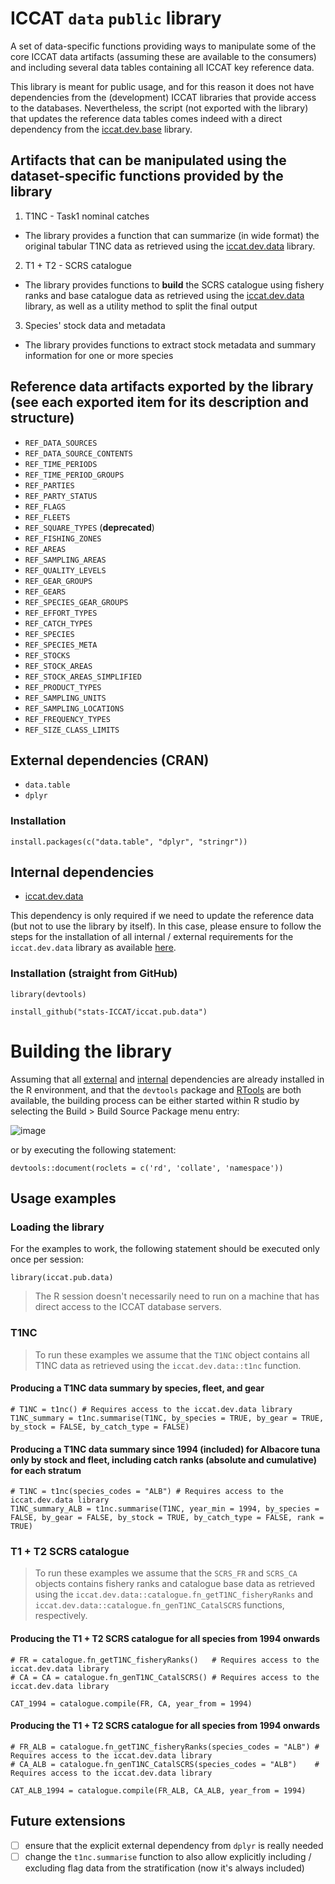 # ICCAT `data` `public` library

A set of data-specific functions providing ways to manipulate some of the core ICCAT data artifacts (assuming these are available to the consumers) 
and including several data tables containing all ICCAT key reference data.  

This library is meant for public usage, and for this reason it does not have dependencies from the (development) ICCAT libraries that provide access to the databases.
Nevertheless, the script (not exported with the library) that updates the reference data tables comes indeed with a direct dependency from the [iccat.dev.base](https://github.com/stats-ICCAT/iccat.dev.base) library. 

## Artifacts that can be manipulated using the dataset-specific functions provided by the library

1) T1NC - Task1 nominal catches
  + The library provides a function that can summarize (in wide format) the original tabular T1NC data as retrieved using the [iccat.dev.data](https://github.com/stats-ICCAT/iccat.dev.data) library.

2) T1 + T2 - SCRS catalogue 
  + The library provides functions to **build** the SCRS catalogue using fishery ranks and base catalogue data as retrieved using the [iccat.dev.data](https://github.com/stats-ICCAT/iccat.dev.data) library, as well as a utility method to split the final output
  
3) Species' stock data and metadata
  + The library provides functions to extract stock metadata and summary information for one or more species
  
## Reference data artifacts exported by the library (see each exported item for its description and structure)

+ `REF_DATA_SOURCES`
+ `REF_DATA_SOURCE_CONTENTS`
+ `REF_TIME_PERIODS`
+ `REF_TIME_PERIOD_GROUPS`
+ `REF_PARTIES`
+ `REF_PARTY_STATUS`
+ `REF_FLAGS`
+ `REF_FLEETS`
+ `REF_SQUARE_TYPES` (**deprecated**)
+ `REF_FISHING_ZONES`
+ `REF_AREAS`
+ `REF_SAMPLING_AREAS`
+ `REF_QUALITY_LEVELS`
+ `REF_GEAR_GROUPS`
+ `REF_GEARS`
+ `REF_SPECIES_GEAR_GROUPS`
+ `REF_EFFORT_TYPES`
+ `REF_CATCH_TYPES`
+ `REF_SPECIES`
+ `REF_SPECIES_META`
+ `REF_STOCKS`
+ `REF_STOCK_AREAS`
+ `REF_STOCK_AREAS_SIMPLIFIED`
+ `REF_PRODUCT_TYPES`
+ `REF_SAMPLING_UNITS`
+ `REF_SAMPLING_LOCATIONS`
+ `REF_FREQUENCY_TYPES`
+ `REF_SIZE_CLASS_LIMITS`

## External dependencies (CRAN) <a name="external_deps"></a>
+ `data.table`
+ `dplyr`

### Installation
```
install.packages(c("data.table", "dplyr", "stringr"))
```

## Internal dependencies <a name="internal_deps"></a>
+ [iccat.dev.data](https://github.com/stats-ICCAT/iccat.dev.data) 

This dependency is only required if we need to update the reference data (but not to use the library by itself). 
In this case, please ensure to follow the steps for the installation of all internal / external requirements for the `iccat.dev.data` library as available [here](https://github.com/stats-ICCAT/iccat.dev.data/edit/main/README.md#external-dependencies-cran-).

### Installation (straight from GitHub)
```
library(devtools)

install_github("stats-ICCAT/iccat.pub.data")
```

# Building the library

Assuming that all [external](#external_deps) and [internal](#internal_deps) dependencies are already installed in the R environment, and that the `devtools` package and [RTools](https://cran.r-project.org/bin/windows/Rtools/) are both available, the building process can be either started within R studio by selecting the Build > Build Source Package menu entry:

![image](https://github.com/user-attachments/assets/f209d8d4-568c-4200-bcf2-fb1fa0e1d2ef)

or by executing the following statement:

`devtools::document(roclets = c('rd', 'collate', 'namespace'))`

## Usage examples

### Loading the library

For the examples to work, the following statement should be executed only once per session:

```
library(iccat.pub.data)
```

> The R session doesn't necessarily need to run on a machine that has direct access to the ICCAT database servers.

### T1NC

> To run these examples we assume that the `T1NC` object contains all T1NC data as retrieved using the `iccat.dev.data::t1nc` function.

#### Producing a T1NC data summary by species, fleet, and gear
```
# T1NC = t1nc() # Requires access to the iccat.dev.data library
T1NC_summary = t1nc.summarise(T1NC, by_species = TRUE, by_gear = TRUE, by_stock = FALSE, by_catch_type = FALSE)
```

#### Producing a T1NC data summary since 1994 (included) for Albacore tuna only by stock and fleet, including catch ranks (absolute and cumulative) for each stratum
```
# T1NC = t1nc(species_codes = "ALB") # Requires access to the iccat.dev.data library
T1NC_summary_ALB = t1nc.summarise(T1NC, year_min = 1994, by_species = FALSE, by_gear = FALSE, by_stock = TRUE, by_catch_type = FALSE, rank = TRUE)
```

### T1 + T2 SCRS catalogue

> To run these examples we assume that the `SCRS_FR` and `SCRS_CA` objects contains fishery ranks and catalogue base data as retrieved using the `iccat.dev.data::catalogue.fn_getT1NC_fisheryRanks` and `iccat.dev.data::catalogue.fn_genT1NC_CatalSCRS` functions, respectively.

#### Producing the T1 + T2 SCRS catalogue for all species from 1994 onwards
```
# FR = catalogue.fn_getT1NC_fisheryRanks()   # Requires access to the iccat.dev.data library
# CA = CA = catalogue.fn_genT1NC_CatalSCRS() # Requires access to the iccat.dev.data library

CAT_1994 = catalogue.compile(FR, CA, year_from = 1994) 
```

#### Producing the T1 + T2 SCRS catalogue for all species from 1994 onwards
```
# FR_ALB = catalogue.fn_getT1NC_fisheryRanks(species_codes = "ALB") # Requires access to the iccat.dev.data library
# CA_ALB = catalogue.fn_genT1NC_CatalSCRS(species_codes = "ALB")    # Requires access to the iccat.dev.data library

CAT_ALB_1994 = catalogue.compile(FR_ALB, CA_ALB, year_from = 1994) 
```

## Future extensions
+ [ ] ensure that the explicit external dependency from `dplyr` is really needed
+ [ ] change the `t1nc.summarise` function to also allow explicitly including / excluding flag data from the stratification (now it's always included)
